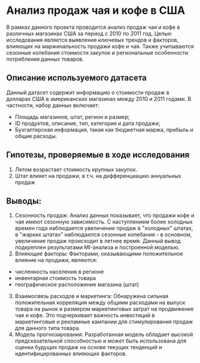 # Анализ продаж чая и кофе в США
В рамках данного проекта проводится анализ продаж чая и кофе в различных магазинах США за период с 2010 по 2011 год. Целью исследования является выявление ключевых трендов и факторов, влияющих на маржинальность продажи кофе и чая. Также учитываются сезонные колебания стоимости закупок и региональные особенности потребления данных товаров.
## Описание используемого датасета
Данный датасет содержит информацию о стоимости продаж в долларах США в американских магазинах между 2010 и 2011 годами. В частности, набор данных включает:
- Площадь магазинов, штат, регион и размер;
- ID продуктов, описание, тип, категория и дата продажи;
- Бухгалтерская информация, такая как бюджетная маржа, прибыль и общие расходы.

## Гипотезы, проверяемые в ходе исследования
1. Летом возрастает стоимость крупных закупок.
2. Штат влияет на продажи, в т.ч. на дифференциацию аннуальных продаж

## Выводы:
1. Сезонность продаж:
Анализ данных показывает, что продажи кофе и чая имеют сезонную зависимость. С наступлением более холодных времен года наблюдается увеличение продаж в "холодных" штатах, в "жарких штатах" наблюдаются сезонные колебания - в основном, увеличение продаж происходит в летнее время. Данный вывод подкреплен результатами MI-анализа и построенной моделью.
2. Влияющие факторы:
Факторами, оказывающими положительное влияние на продажи, являются:
- численность населения в регионе
-  инвентарная стоимость товара
-  географическое расположение магазина (штат)
3. Взаимосвязь расходов и маркетинга:
Обнаружена сильная положительная корреляция между общими расходами на выпуск товара на рынок и размером маркетинговых затрат на продвижение чая и кофе. Это подчеркивает важность инвестиций в маркетинговые и рекламные кампании для стимулирования продаж для данного типа товара.
4. Модель прогнозирования:
Разработанная модель обладает высокой предсказательной способностью и может быть использована для оценки будущих продаж на основе текущих тенденций и идентифицированных влияющих факторов. 


